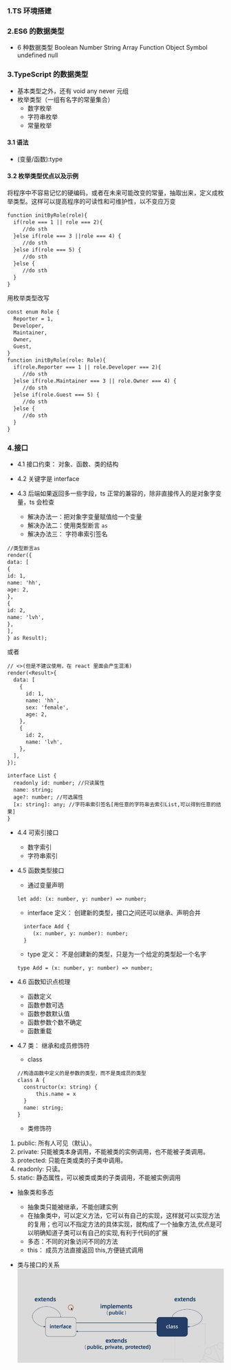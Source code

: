 ### 1.TS 环境搭建

### 2.ES6 的数据类型

- 6 种数据类型 Boolean Number String Array Function Object Symbol undefined null

### 3.TypeScript 的数据类型

- 基本类型之外，还有 void any never 元组
- 枚举类型（一组有名字的常量集合）
  - 数字枚举
  - 字符串枚举
  - 常量枚举

#### 3.1 语法

- (变量/函数):type

#### 3.2 枚举类型优点以及示例

将程序中不容易记忆的硬编码，或者在未来可能改变的常量，抽取出来，定义成枚举类型。这样可以提高程序的可读性和可维护性，以不变应万变

```
function initByRole(role){
  if(role === 1 || role === 2){
     //do sth
  }else if(role === 3 ||role === 4) {
     //do sth
  }else if(role === 5) {
     //do sth
  }else {
     //do sth
  }
}
```

用枚举类型改写

```
const enum Role {
  Reporter = 1,
  Developer,
  Maintainer,
  Owner,
  Guest,
}
function initByRole(role: Role){
  if(role.Reporter === 1 || role.Developer === 2){
     //do sth
  }else if(role.Maintainer === 3 || role.Owner === 4) {
     //do sth
  }else if(role.Guest === 5) {
     //do sth
  }else {
     //do sth
  }
}

```

### 4.接口

- 4.1 接口约束： 对象、函数、类的结构
- 4.2 关键字是 interface
- 4.3 后端如果返回多一些字段，ts 正常的兼容的，除非直接传入的是对象字变量，ts 会检查

  - 解决办法一：把对象字变量赋值给一个变量
  - 解决办法二：使用类型断言 `as`
  - 解决办法三： 字符串索引签名

```
//类型断言as
render({
data: [
{
id: 1,
name: 'hh',
age: 2,
},
{
id: 2,
name: 'lvh',
},
],
} as Result);
```

或者

```
// <>(但是不建议使用，在 react 里面会产生混淆)
render(<Result>{
  data: [
    {
      id: 1,
      name: 'hh',
      sex: 'female',
      age: 2,
    },
    {
      id: 2,
      name: 'lvh',
    },
  ],
});

```

```
interface List {
  readonly id: number; //只读属性
  name: string;
  age?: number; //可选属性
  [x: string]: any; //字符串索引签名[用任意的字符串去索引List,可以得到任意的结果]
}
```

- 4.4 可索引接口

  - 数字索引
  - 字符串索引

- 4.5 函数类型接口

  - 通过变量声明

  ```
  let add: (x: number, y: number) => number;
  ```

  - interface 定义： 创建新的类型，接口之间还可以继承、声明合并

  ```
    interface Add {
       (x: number, y: number): number;
    }
  ```

  - type 定义： 不是创建新的类型，只是为一个给定的类型起一个名字

  ```
  type Add = (x: number, y: number) => number;

  ```

- 4.6 函数知识点梳理

  - 函数定义
  - 函数参数可选
  - 函数参数默认值
  - 函数参数个数不确定
  - 函数重载

- 4.7 类： 继承和成员修饰符

  - class

  ```
  //构造函数中定义的是参数的类型，而不是类成员的类型
  class A {
    constructor(x: string) {
        this.name = x
    }
    name: string;
  }
  ```

  - 类修饰符

1. public: 所有人可见（默认）。
2. private: 只能被类本身调用，不能被类的实例调用，也不能被子类调用。
3. protected: 只能在类或类的子类中调用。
4. readonly: 只读。
5. static: 静态属性，可以被类或类的子类调用，不能被实例调用

- 抽象类和多态

  - 抽象类只能被继承，不能创建实例
  - 在抽象类中，可以定义方法，它可以有自己的实现，这样就可以实现方法的复用；也可以不指定方法的具体实现，就构成了一个抽象方法,优点是可以明确知道子类可以有自己的实现,有利于代码的扩展
  - 多态：不同的对象访问不同的方法
  - this： 成员方法直接返回 this,方便链式调用

- 类与接口的关系
  ![avatar](/src/public/imgs/interface_class.png)
